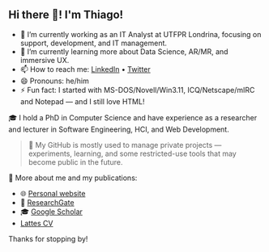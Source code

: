 ## Hi there 👋! I'm Thiago!

- 🔭 I’m currently working as an IT Analyst at UTFPR Londrina, focusing on support, development, and IT management.
- 🌱 I’m currently learning more about Data Science, AR/MR, and immersive UX.
- 📫 How to reach me: [LinkedIn](https://www.linkedin.com/in/thiagotpc) • [Twitter](https://twitter.com/thiagotpc)
- 😄 Pronouns: he/him
- ⚡ Fun fact: I started with MS-DOS/Novell/Win3.11, ICQ/Netscape/mIRC and Notepad — and I still love HTML!

🎓 I hold a PhD in Computer Science and have experience as a researcher and lecturer in Software Engineering, HCI, and Web Development.

> 🚧 My GitHub is mostly used to manage private projects — experiments, learning, and some restricted-use tools that may become public in the future.

🔗 More about me and my publications:
- 🌐 [Personal website](https://thiagotpc.github.io/)
- 📖 [ResearchGate](https://www.researchgate.net/profile/Thiago-Campos-3)
- 🎓 [Google Scholar](https://scholar.google.com/citations?user=Iw61mssAAAAJ)
- [Lattes CV](http://lattes.cnpq.br/9534606475869644)

Thanks for stopping by!
